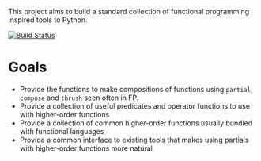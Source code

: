 This project aims to build a standard collection of functional
programming inspired tools to Python.

[![Build Status](https://secure.travis-ci.org/ericmoritz/fp.png)](http://travis-ci.org/ericmoritz/fp)

# Goals

 * Provide the functions to make compositions of functions using
   `partial`, `compose` and `thrush` seen often in FP.
 * Provide a collection of useful predicates and operator functions to
   use with higher-order functions
 * Provide a collection of common higher-order functions usually
   bundled with functional languages
 * Provide a common interface to existing tools that makes using
   partials with higher-order functions more natural
